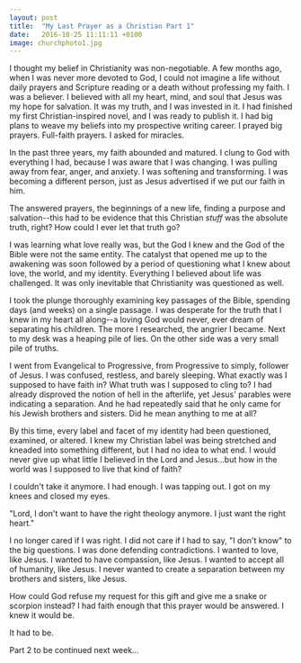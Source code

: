 ```yaml
---
layout: post
title:  "My Last Prayer as a Christian Part 1"
date:   2016-10-25 11:11:11 +0100
image: churchphoto1.jpg
---
```


I thought my belief in Christianity was non-negotiable. A few months ago, when I was never more devoted to God, I could not imagine a life without daily prayers and Scripture reading or a death without professing my faith. I was a believer. I believed with all my heart, mind, and soul that Jesus was my hope for salvation. It was my truth, and I was invested in it. I had finished my first Christian-inspired novel, and I was ready to publish it. I had big plans to weave my beliefs into my prospective writing career. I prayed big prayers. Full-faith prayers. I asked for miracles.

In the past three years, my faith abounded and matured. I clung to God with everything I had, because I was aware that I was changing. I was pulling away from fear, anger, and anxiety. I was softening and transforming. I was becoming a different person, just as Jesus advertised if we put our faith in him.

The answered prayers, the beginnings of a new life, finding a purpose and salvation--this had to be evidence that this Christian *stuff* was the absolute truth, right? How could I ever let that truth go?

I was learning what love really was, but the God I knew and the God of the Bible were not the same entity. The catalyst that opened me up to the awakening was soon followed by a period of questioning what I knew about love, the world, and my identity. Everything I believed about life was challenged. It was only inevitable that Christianity was questioned as well.

I took the plunge thoroughly examining key passages of the Bible, spending days (and weeks) on a single passage. I was desperate for the truth that I knew in my heart all along--a loving God would never, ever dream of separating his children. The more I researched, the angrier I became. Next to my desk was a heaping pile of lies. On the other side was a very small pile of truths.

I went from Evangelical to Progressive, from Progressive to simply, follower of Jesus. I was confused, restless, and barely sleeping. What exactly was I supposed to have faith in? What truth was I supposed to cling to? I had already disproved the notion of hell in the afterlife, yet Jesus' parables were indicating a separation. And he had repeatedly said that he only came for his Jewish brothers and sisters. Did he mean anything to me at all?

By this time, every label and facet of my identity had been questioned, examined, or altered. I knew my Christian label was being stretched and kneaded into something different, but I had no idea to what end. I would never give up what little I believed in the Lord and Jesus...but how in the world was I supposed to live that kind of faith?

I couldn't take it anymore. I had enough. I was tapping out. I got on my knees and closed my eyes.

"Lord, I don't want to have the right theology anymore. I just want the right heart."

I no longer cared if I was right. I did not care if I had to say, "I don't know" to the big questions. I was done defending contradictions. I wanted to love, like Jesus. I wanted to have compassion, like Jesus. I wanted to accept all of humanity, like Jesus. I never wanted to create a separation between my brothers and sisters, like Jesus.

How could God refuse my request for this gift and give me a snake or scorpion instead? I had faith enough that this prayer would be answered. I knew it would be.

It had to be.

Part 2 to be continued next week...
